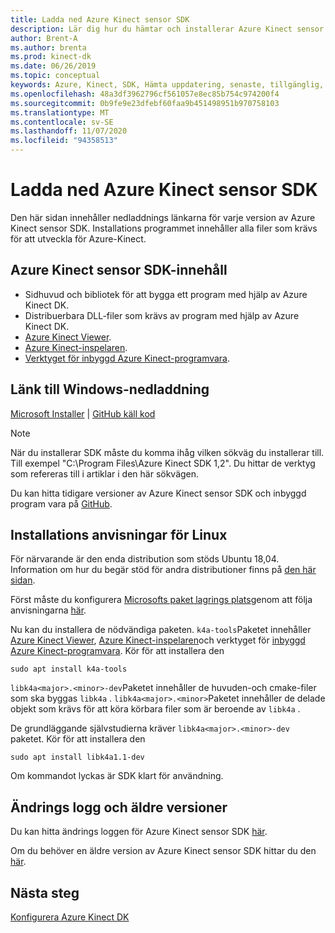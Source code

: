```yaml
---
title: Ladda ned Azure Kinect sensor SDK
description: Lär dig hur du hämtar och installerar Azure Kinect sensor SDK i Windows och Linux.
author: Brent-A
ms.author: brenta
ms.prod: kinect-dk
ms.date: 06/26/2019
ms.topic: conceptual
keywords: Azure, Kinect, SDK, Hämta uppdatering, senaste, tillgänglig, installera
ms.openlocfilehash: 48a3df3962796cf561057e8ec85b754c974200f4
ms.sourcegitcommit: 0b9fe9e23dfebf60faa9b451498951b970758103
ms.translationtype: MT
ms.contentlocale: sv-SE
ms.lasthandoff: 11/07/2020
ms.locfileid: "94358513"
---
```

# <a name="azure-kinect-sensor-sdk-download"></a>Ladda ned Azure Kinect sensor SDK

Den här sidan innehåller nedladdnings länkarna för varje version av Azure Kinect sensor SDK. Installations programmet innehåller alla filer som krävs för att utveckla för Azure-Kinect.

## <a name="azure-kinect-sensor-sdk-contents"></a>Azure Kinect sensor SDK-innehåll

- Sidhuvud och bibliotek för att bygga ett program med hjälp av Azure Kinect DK.
- Distribuerbara DLL-filer som krävs av program med hjälp av Azure Kinect DK.
- [Azure Kinect Viewer](azure-kinect-viewer.md).
- [Azure Kinect-inspelaren](azure-kinect-recorder.md).
- [Verktyget för inbyggd Azure Kinect-programvara](azure-kinect-firmware-tool.md).

## <a name="windows-download-link"></a>Länk till Windows-nedladdning

[Microsoft Installer](https://download.microsoft.com/download/3/d/6/3d6d9e99-a251-4cf3-8c6a-8e108e960b4b/Azure%20Kinect%20SDK%201.4.1.exe)  |  [GitHub käll kod](https://github.com/microsoft/Azure-Kinect-Sensor-SDK/issues/1093)

> [!NOTE]
> När du installerar SDK måste du komma ihåg vilken sökväg du installerar till. Till exempel "C:\Program Files\Azure Kinect SDK 1,2". Du hittar de verktyg som refereras till i artiklar i den här sökvägen.

Du kan hitta tidigare versioner av Azure Kinect sensor SDK och inbyggd program vara på [GitHub](https://github.com/microsoft/Azure-Kinect-Sensor-SDK/blob/develop/docs/usage.md).

## <a name="linux-installation-instructions"></a>Installations anvisningar för Linux

För närvarande är den enda distribution som stöds Ubuntu 18,04. Information om hur du begär stöd för andra distributioner finns på [den här sidan](https://aka.ms/azurekinectfeedback).

Först måste du konfigurera [Microsofts paket lagrings plats](https://packages.microsoft.com/)genom att följa anvisningarna [här](/windows-server/administration/linux-package-repository-for-microsoft-software).

Nu kan du installera de nödvändiga paketen. `k4a-tools`Paketet innehåller [Azure Kinect Viewer](azure-kinect-viewer.md), [Azure Kinect-inspelaren](record-sensor-streams-file.md)och verktyget för [inbyggd Azure Kinect-programvara](azure-kinect-firmware-tool.md). Kör för att installera den

 `sudo apt install k4a-tools`

 `libk4a<major>.<minor>-dev`Paketet innehåller de huvuden-och cmake-filer som ska byggas `libk4a` .
`libk4a<major>.<minor>`Paketet innehåller de delade objekt som krävs för att köra körbara filer som är beroende av `libk4a` .

 De grundläggande självstudierna kräver `libk4a<major>.<minor>-dev` paketet. Kör för att installera den

 `sudo apt install libk4a1.1-dev`

Om kommandot lyckas är SDK klart för användning.

## <a name="change-log-and-older-versions"></a>Ändrings logg och äldre versioner

Du kan hitta ändrings loggen för Azure Kinect sensor SDK [här](https://github.com/microsoft/Azure-Kinect-Sensor-SDK/blob/develop/CHANGELOG.md).

Om du behöver en äldre version av Azure Kinect sensor SDK hittar du den [här](https://github.com/microsoft/Azure-Kinect-Sensor-SDK/blob/develop/docs/usage.md).

## <a name="next-steps"></a>Nästa steg

[Konfigurera Azure Kinect DK](set-up-azure-kinect-dk.md)